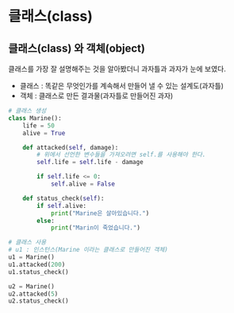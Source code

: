 # 클래스(class)

## 클래스(class) 와 객체(object)
클래스를 가장 잘 설명해주는 것을 알아봤더니 과자틀과 과자가 눈에 보였다.

- 클래스 : 똑같은 무엇인가를 계속해서 만들어 낼 수 있는 설계도(과자틀)
- 객체 : 클래스로 만든 결과물(과자틀로 만들어진 과자)

```python
# 클래스 생성
class Marine():
    life = 50
    alive = True

    def attacked(self, damage):
        # 위에서 선언한 변수들을 가져오려면 self.를 사용해야 한다.
        self.life = self.life - damage

        if self.life <= 0:
            self.alive = False

    def status_check(self):
        if self.alive:
            print("Marine은 살아있습니다.")
        else:
            print("Marin이 죽었습니다.")

# 클래스 사용
# u1 : 인스턴스(Marine 이라는 클래스로 만들어진 객체)
u1 = Marine()
u1.attacked(200)
u1.status_check()

u2 = Marine()
u2.attacked(5)
u2.status_check()
```